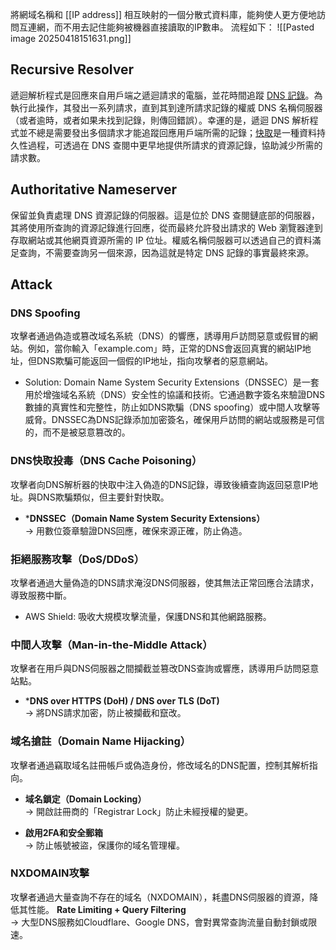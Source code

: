 將網域名稱和 [[IP address]]  相互映射的一個分散式資料庫，能夠使人更方便地訪問互連網，而不用去記住能夠被機器直接讀取的IP數串。
流程如下：
![[Pasted image 20250418151631.png]]
## Recursive Resolver
遞迴解析程式是回應來自用戶端之遞迴請求的電腦，並花時間追蹤 [DNS 記錄](https://www.cloudflare.com/learning/dns/dns-records/)。為執行此操作，其發出一系列請求，直到其到達所請求記錄的權威 DNS 名稱伺服器（或者逾時，或者如果未找到記錄，則傳回錯誤）。幸運的是，遞迴 DNS 解析程式並不總是需要發出多個請求才能追蹤回應用戶端所需的記錄；[快取](https://www.cloudflare.com/learning/cdn/what-is-caching/)是一種資料持久性過程，可透過在 DNS 查閱中更早地提供所請求的資源記錄，協助減少所需的請求數。
## Authoritative Nameserver
保留並負責處理 DNS 資源記錄的伺服器。這是位於 DNS 查閱鏈底部的伺服器，其將使用所查詢的資源記錄進行回應，從而最終允許發出請求的 Web 瀏覽器達到存取網站或其他網頁資源所需的 IP 位址。權威名稱伺服器可以透過自己的資料滿足查詢，不需要查詢另一個來源，因為這就是特定 DNS 記錄的事實最終來源。


## Attack
### DNS Spoofing
攻擊者通過偽造或篡改域名系統（DNS）的響應，誘導用戶訪問惡意或假冒的網站。例如，當你輸入「example.com」時，正常的DNS會返回真實的網站IP地址，但DNS欺騙可能返回一個假的IP地址，指向攻擊者的惡意網站。
* Solution: Domain Name System Security Extensions（DNSSEC）是一套用於增強域名系統（DNS）安全性的協議和技術。它通過數字簽名來驗證DNS數據的真實性和完整性，防止如DNS欺騙（DNS spoofing）或中間人攻擊等威脅。DNSSEC為DNS記錄添加加密簽名，確保用戶訪問的網站或服務是可信的，而不是被惡意篡改的。

### DNS快取投毒（DNS Cache Poisoning）
攻擊者向DNS解析器的快取中注入偽造的DNS記錄，導致後續查詢返回惡意IP地址。與DNS欺騙類似，但主要針對快取。
* ***DNSSEC（Domain Name System Security Extensions）**  
→ 用數位簽章驗證DNS回應，確保來源正確，防止偽造。
### 拒絕服務攻擊（DoS/DDoS）
攻擊者通過大量偽造的DNS請求淹沒DNS伺服器，使其無法正常回應合法請求，導致服務中斷。
* AWS Shield: 吸收大規模攻擊流量，保護DNS和其他網路服務。
### 中間人攻擊（Man-in-the-Middle Attack）
攻擊者在用戶與DNS伺服器之間攔截並篡改DNS查詢或響應，誘導用戶訪問惡意站點。
* ***DNS over HTTPS (DoH) / DNS over TLS (DoT)**  
→ 將DNS請求加密，防止被攔截和竄改。
### 域名搶註（Domain Name Hijacking）
攻擊者通過竊取域名註冊帳戶或偽造身份，修改域名的DNS配置，控制其解析指向。
- **域名鎖定（Domain Locking）**  
    → 開啟註冊商的「Registrar Lock」防止未經授權的變更。
    
- **啟用2FA和安全郵箱**  
    → 防止帳號被盜，保護你的域名管理權。
### **NXDOMAIN攻擊**  
攻擊者通過大量查詢不存在的域名（NXDOMAIN），耗盡DNS伺服器的資源，降低其性能。
**Rate Limiting + Query Filtering**  
→ 大型DNS服務如Cloudflare、Google DNS，會對異常查詢流量自動封鎖或限速。